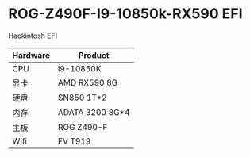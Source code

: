 # ROG-Z490F-I9-10850k-RX590 EFI
Hackintosh EFI

Hardware | Product
--------- | -------------
CPU | i9-10850K
显卡 | AMD RX590 8G
硬盘 | SN850 1T*2
内存 | ADATA 3200 8G*4
主板 | ROG Z490-F  
Wifi | FV T919


